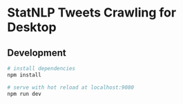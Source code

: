 # StatNLP Tweets Crawling for Desktop

## Development

``` bash
# install dependencies
npm install

# serve with hot reload at localhost:9080
npm run dev

```

